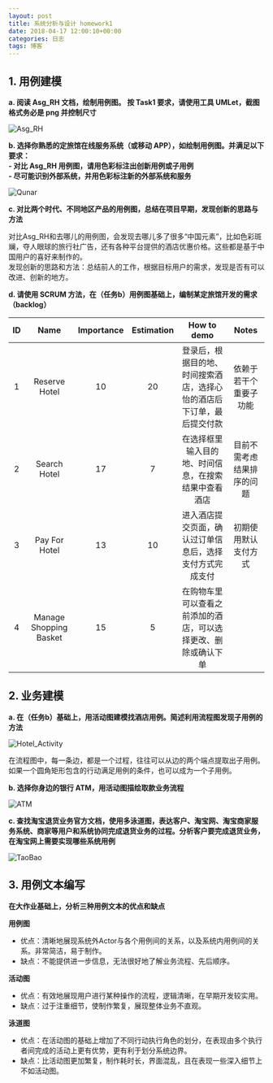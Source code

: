 ```yaml
---  
layout: post  
title: 系统分析与设计 homework1  
date: 2018-04-17 12:00:10+00:00  
categories: 日志  
tags: 博客  
---  
```

  
## 1. 用例建模  
**a. 阅读 Asg_RH 文档，绘制用例图。 按 Task1 要求，请使用工具 UMLet，截图格式务必是 png 并控制尺寸**  
  
![Asg_RH][1]  
  
**b. 选择你熟悉的定旅馆在线服务系统（或移动 APP），如绘制用例图。并满足以下要求：**  
**- 对比 Asg_RH 用例图，请用色彩标注出创新用例或子用例**  
**- 尽可能识别外部系统，并用色彩标注新的外部系统和服务**  
  
![Qunar][2]  
  
**c. 对比两个时代、不同地区产品的用例图，总结在项目早期，发现创新的思路与方法**  
  
对比Asg_RH和去哪儿的用例图，会发现去哪儿多了很多“中国元素”，比如色彩斑斓，夺人眼球的旅行社广告，还有各种平台提供的酒店优惠价格。这些都是基于中国用户的喜好来制作的。  
发现创新的思路和方法：总结前人的工作，根据目标用户的需求，发现是否有可以改进、创新的地方。  
  
**d. 请使用 SCRUM 方法，在（任务b）用例图基础上，编制某定旅馆开发的需求 （backlog）**  
  
|ID|Name|Importance|Estimation|How to demo|Notes|  
|:--:|:--:|:--:|:--:|:--:|:--:|  
|1|Reserve Hotel|10|20|登录后，根据目的地、时间搜索酒店，选择心怡的酒店后下订单，最后提交付款|依赖于若干个重要子功能|  
|2|Search Hotel|17|7|在选择框里输入目的地、时间信息，在搜索结果中查看酒店|目前不需考虑结果排序的问题|  
|3|Pay For Hotel|13|10|进入酒店提交页面，确认过订单信息后，选择支付方式完成支付|初期使用默认支付方式|  
|4|Manage Shopping Basket|15|5|在购物车里可以查看之前添加的酒店，可以选择更改、删除或确认下单||  
  
## 2. 业务建模  
  
**a. 在（任务b）基础上，用活动图建模找酒店用例。简述利用流程图发现子用例的方法**  
  
![Hotel_Activity][3]  
  
在流程图中，每一条边，都是一个过程，往往可以从边的两个端点提取出子用例。如果一个圆角矩形包含的行动满足用例的条件，也可以成为一个子用例。  
  
**b. 选择你身边的银行 ATM，用活动图描绘取款业务流程**  
  
![ATM][4]  
  
**c. 查找淘宝退货业务官方文档，使用多泳道图，表达客户、淘宝网、淘宝商家服务系统、商家等用户和系统协同完成退货业务的过程。分析客户要完成退货业务，在淘宝网上需要实现哪些系统用例**  
  
![TaoBao][5]  
  
## 3. 用例文本编写  
  
**在大作业基础上，分析三种用例文本的优点和缺点**  
  
**用例图**  
  
- 优点：清晰地展现系统外Actor与各个用例间的关系，以及系统内用例间的关系。非常简洁，易于制作。  
- 缺点：不能提供进一步信息，无法很好地了解业务流程、先后顺序。  
  
**活动图**  
  
- 优点：有效地展现用户进行某种操作的流程，逻辑清晰，在早期开发较实用。  
- 缺点：过于注重细节，使制作繁复，展现整体业务不直观。  
  
**泳道图**  
  
- 优点：在活动图的基础上增加了不同行动执行角色的划分，在表现由多个执行者间完成的活动上更有优势，更有利于划分系统边界。  
- 缺点：比活动图更加繁复，制作耗时长，界面混乱，且在表现一些深入细节上不如活动图。  
  
  
  
  
[1]: ../img/0417_1.png  
[2]: ../img/0417_2.png  
[3]: ../img/0417_3.png  
[4]: ../img/0417_4.png  
[5]: ../img/0417_5.png  
